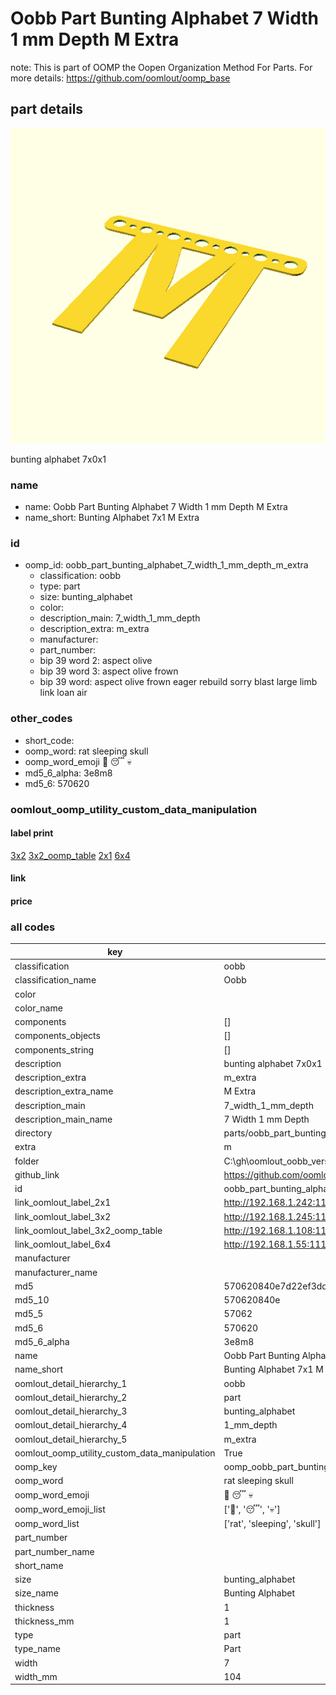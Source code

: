 # Oobb Part Bunting Alphabet 7 Width 1 mm Depth M Extra  

note: This is part of OOMP the Oopen Organization Method For Parts. For more details: https://github.com/oomlout/oomp_base

##  part details
  

[![](3dpr.png)](3dpr.png)

bunting alphabet 7x0x1



### name
* name: Oobb Part Bunting Alphabet 7 Width 1 mm Depth M Extra
* name_short: Bunting Alphabet 7x1 M Extra
### id
* oomp_id: oobb_part_bunting_alphabet_7_width_1_mm_depth_m_extra
  * classification: oobb
  * type: part
  * size: bunting_alphabet
  * color: 
  * description_main: 7_width_1_mm_depth
  * description_extra: m_extra
  * manufacturer: 
  * part_number: 
  * bip 39 word 2: aspect olive
  * bip 39 word 3: aspect olive frown
  * bip 39 word: aspect olive frown eager rebuild sorry blast large limb link loan air

### other_codes
* short_code: 
* oomp_word: rat sleeping skull
* oomp_word_emoji :rat: :sleeping: :skull:
* md5_6_alpha: 3e8m8
* md5_6: 570620






### oomlout_oomp_utility_custom_data_manipulation
#### label print
[3x2](http://192.168.1.245:1112/?label=oomp%203e8m8)
[3x2_oomp_table](http://192.168.1.108:1112/?label=oomp%203e8m8)
[2x1](http://192.168.1.242:1112/?label=oomp%203e8m8)
[6x4](http://192.168.1.55:1112/?label=oomp%203e8m8)    

#### link

                              

#### price







### all codes 
| key | value |  
| --- | --- |  
| classification | oobb |  
| classification_name | Oobb |  
| color |  |  
| color_name |  |  
| components | [] |  
| components_objects | [] |  
| components_string | [] |  
| description | bunting alphabet 7x0x1 |  
| description_extra | m_extra |  
| description_extra_name | M Extra |  
| description_main | 7_width_1_mm_depth |  
| description_main_name | 7 Width 1 mm Depth |  
| directory | parts/oobb_part_bunting_alphabet_7_width_1_mm_depth_m_extra |  
| extra | m |  
| folder | C:\gh\oomlout_oobb_version_4_generated_parts\things\oobb_part_bunting_alphabet_7_width_1_mm_depth_m_extra |  
| github_link | https://github.com/oomlout/oomlout_oomp_part_src/tree/main/parts/oobb_part_bunting_alphabet_7_width_1_mm_depth_m_extra |  
| id | oobb_part_bunting_alphabet_7_width_1_mm_depth_m_extra |  
| link_oomlout_label_2x1 | http://192.168.1.242:1112/?label=oomp%203e8m8 |  
| link_oomlout_label_3x2 | http://192.168.1.245:1112/?label=oomp%203e8m8 |  
| link_oomlout_label_3x2_oomp_table | http://192.168.1.108:1112/?label=oomp%203e8m8 |  
| link_oomlout_label_6x4 | http://192.168.1.55:1112/?label=oomp%203e8m8 |  
| manufacturer |  |  
| manufacturer_name |  |  
| md5 | 570620840e7d22ef3dd9a44ebb26886b |  
| md5_10 | 570620840e |  
| md5_5 | 57062 |  
| md5_6 | 570620 |  
| md5_6_alpha | 3e8m8 |  
| name | Oobb Part Bunting Alphabet 7 Width 1 mm Depth M Extra |  
| name_short | Bunting Alphabet 7x1 M Extra |  
| oomlout_detail_hierarchy_1 | oobb |  
| oomlout_detail_hierarchy_2 | part |  
| oomlout_detail_hierarchy_3 | bunting_alphabet |  
| oomlout_detail_hierarchy_4 | 1_mm_depth |  
| oomlout_detail_hierarchy_5 | m_extra |  
| oomlout_oomp_utility_custom_data_manipulation | True |  
| oomp_key | oomp_oobb_part_bunting_alphabet_7_width_1_mm_depth_m_extra |  
| oomp_word | rat sleeping skull |  
| oomp_word_emoji | :rat: :sleeping: :skull: |  
| oomp_word_emoji_list | [':rat:', ':sleeping:', ':skull:'] |  
| oomp_word_list | ['rat', 'sleeping', 'skull'] |  
| part_number |  |  
| part_number_name |  |  
| short_name |  |  
| size | bunting_alphabet |  
| size_name | Bunting Alphabet |  
| thickness | 1 |  
| thickness_mm | 1 |  
| type | part |  
| type_name | Part |  
| width | 7 |  
| width_mm | 104 |  
